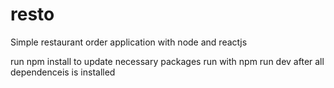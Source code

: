 # resto
Simple restaurant order application with node and reactjs

run npm install to update necessary packages 
run with npm run dev after all dependenceis is installed
